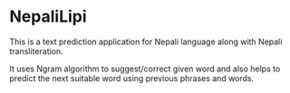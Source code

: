# NepaliLipi
This is a text prediction application for Nepali language along with Nepali transliteration.

It uses Ngram algorithm to suggest/correct given word and also helps to predict the next suitable word using previous phrases and words.
